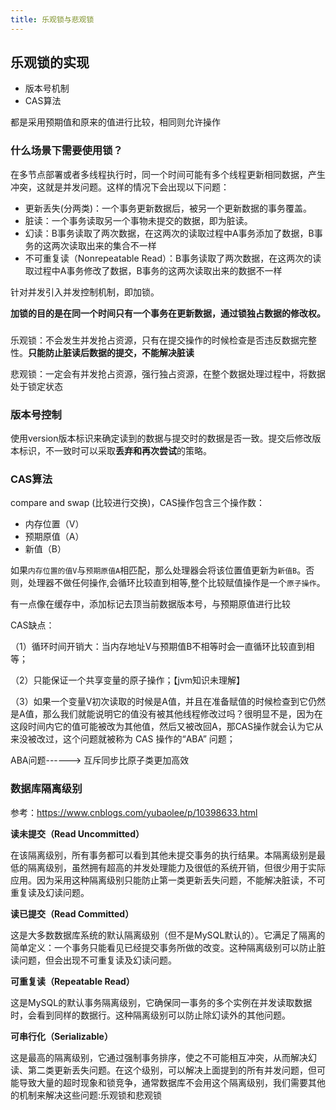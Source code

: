 ```yaml
---
title: 乐观锁与悲观锁
---
```




## 乐观锁的实现

- 版本号机制
- CAS算法

都是采用预期值和原来的值进行比较，相同则允许操作

### 什么场景下需要使用锁？

在多节点部署或者多线程执行时，同一个时间可能有多个线程更新相同数据，产生冲突，这就是并发问题。这样的情况下会出现以下问题：
- 更新丢失(分两类)：一个事务更新数据后，被另一个更新数据的事务覆盖。
- 脏读：一个事务读取另一个事物未提交的数据，即为脏读。
- 幻读：B事务读取了两次数据，在这两次的读取过程中A事务添加了数据，B事务的这两次读取出来的集合不一样
- 不可重复读（Nonrepeatable Read）：B事务读取了两次数据，在这两次的读取过程中A事务修改了数据，B事务的这两次读取出来的数据不一样


针对并发引入并发控制机制，即加锁。

**加锁的目的是在同一个时间只有一个事务在更新数据，通过锁独占数据的修改权。**


### 

乐观锁：不会发生并发抢占资源，只有在提交操作的时候检查是否违反数据完整性。**只能防止脏读后数据的提交，不能解决脏读**

悲观锁：一定会有并发抢占资源，强行独占资源，在整个数据处理过程中，将数据处于锁定状态


### 版本号控制

使用version版本标识来确定读到的数据与提交时的数据是否一致。提交后修改版本标识，不一致时可以采取**丢弃和再次尝试**的策略。

### CAS算法

compare and swap (比较进行交换)，CAS操作包含三个操作数：

- 内存位置（V）
- 预期原值（A）
- 新值（B）

如果`内存位置的值V`与`预期原值A`相匹配，那么处理器会将该位置值更新为`新值B`。否则，处理器不做任何操作,会循环比较直到相等,整个比较赋值操作是一个`原子操作`。

有一点像在缓存中，添加标记去顶当前数据版本号，与预期原值进行比较


CAS缺点：

（1）循环时间开销大：当内存地址V与预期值B不相等时会一直循环比较直到相等；

（2）只能保证一个共享变量的原子操作；【jvm知识未理解】

（3）如果一个变量V初次读取的时候是A值，并且在准备赋值的时候检查到它仍然是A值，那么我们就能说明它的值没有被其他线程修改过吗？很明显不是，因为在这段时间内它的值可能被改为其他值，然后又被改回A，那CAS操作就会认为它从来没被改过，这个问题就被称为 CAS 操作的“ABA” 问题；

ABA问题------> 互斥同步比原子类更加高效




### 数据库隔离级别

参考：https://www.cnblogs.com/yubaolee/p/10398633.html

**读未提交（Read Uncommitted）**

在该隔离级别，所有事务都可以看到其他未提交事务的执行结果。本隔离级别是最低的隔离级别，虽然拥有超高的并发处理能力及很低的系统开销，但很少用于实际应用。因为采用这种隔离级别只能防止第一类更新丢失问题，不能解决脏读，不可重复读及幻读问题。

**读已提交（Read Committed）**

这是大多数数据库系统的默认隔离级别（但不是MySQL默认的）。它满足了隔离的简单定义：一个事务只能看见已经提交事务所做的改变。这种隔离级别可以防止脏读问题，但会出现不可重复读及幻读问题。

**可重复读（Repeatable Read）**

这是MySQL的默认事务隔离级别，它确保同一事务的多个实例在并发读取数据时，会看到同样的数据行。这种隔离级别可以防止除幻读外的其他问题。

**可串行化（Serializable）**

这是最高的隔离级别，它通过强制事务排序，使之不可能相互冲突，从而解决幻读、第二类更新丢失问题。在这个级别，可以解决上面提到的所有并发问题，但可能导致大量的超时现象和锁竞争，通常数据库不会用这个隔离级别，我们需要其他的机制来解决这些问题:乐观锁和悲观锁